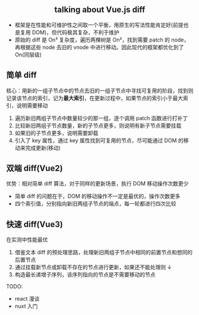 <h2 style="text-align: center;">talking about Vue.js diff</h2>

- 框架是在性能和可维护性之间取一个平衡，用原生的写法性能肯定好(前提也是复用 DOM)，但代码极其复杂，不利于维护
- 原始的 diff 是 On³ 复杂度，遍历两棵树是 On²，找到需要 patch 的 node，再根据这些 node 去旧的 vnode 中进行移动。因此现代的框架都优化到了 On(同层级)

## 简单 diff

核心：用新的一组子节点中的节点去旧的一组子节点中寻找可复用的阶段，找到则记录该节点的索引，记为**最大索引**，在更新过程中，如果节点的索引小于最大索引，说明需要移动

1. 遍历新旧两组子节点中数量较少的那一组，逐个调用 patch 函数进行打补丁
2. 比较新旧两组子节点数量，新的子节点更多，则说明有新子节点需要挂载
3. 如果旧的子节点更多，说明需要卸载
4. 引入了 key 属性，通过 key 属性找到可复用的节点，尽可能通过 DOM 的移动来完成更新(移动)

## 双端 diff(Vue2)

优势：相对简单 diff 算法，对于同样的更新场景，执行 DOM 移动操作次数更少

- 简单 diff 的问题在于，DOM 的移动操作不一定是最优的，操作次数更多
- 四个索引值，分别指向新旧两组子节点的端点，每一轮都进行四次比较

## 快速 diff(Vue3)

在实测中性能最优

1. 借鉴文本 diff 的预处理思路，处理新旧两组子节点中相同的前置节点和想同的后置节点
2. 通过挂载新节点或卸载不存在的节点进行更新，如果还不能处理则 ↓
3. 构造最长递增子序列，该序列指向的节点是不需要移动的节点

TODO:

- react 漫谈
- nuxt 入门
